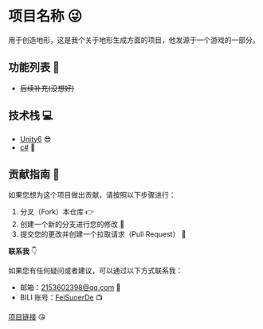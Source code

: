 # 项目名称 😜

用于创造地形，这是我个关于地形生成方面的项目，他发源于一个游戏的一部分。

## 功能列表 🎉

- ~~后续补充(没想好)~~

## 技术栈 💻

- [Unity6](https://unity.com/) 😎
- [c#](https://docs.microsoft.com/zh-cn/dotnet/csharp/) 🚀

## 贡献指南 💪

如果您想为这个项目做出贡献，请按照以下步骤进行：

1. 分叉（Fork）本仓库 👉
2. 创建一个新的分支进行您的修改 🌟
3. 提交您的更改并创建一个拉取请求（Pull Request） 🤝

**联系我** 👇

如果您有任何疑问或者建议，可以通过以下方式联系我：

- 邮箱：[2153602398@qq.com](2153602398@qq.com) 📧
- BILI 账号：[FeiSuoerDe](https://space.bilibili.com/173245710) 📺

[项目链接](https://github.com/FeiSuoerDe/Create-World) 😘
